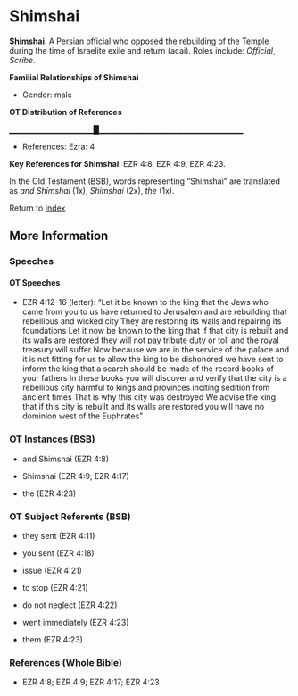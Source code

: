 # Shimshai
**Shimshai**. 
A Persian official who opposed the rebuilding of the Temple during the time of Israelite exile and return (acai). 
Roles include: 
_Official_, _Scribe_. 




**Familial Relationships of Shimshai**


* Gender: male


**OT Distribution of References**

▁▁▁▁▁▁▁▁▁▁▁▁▁▁█▁▁▁▁▁▁▁▁▁▁▁▁▁▁▁▁▁▁▁▁▁▁▁▁
* References: Ezra: 4



**Key References for Shimshai**: 
EZR 4:8, EZR 4:9, EZR 4:23. 


In the Old Testament (BSB), words representing “Shimshai” are translated as 
*and Shimshai* (1x), *Shimshai* (2x), *the* (1x). 




Return to [Index](00-Index.md)

## More Information

### Speeches

#### OT Speeches

* EZR 4:12–16 (letter): “Let it be known to the king that the Jews who came from you to us have returned to Jerusalem and are rebuilding that rebellious and wicked city They are restoring its walls and repairing its foundations Let it now be known to the king that if that city is rebuilt and its walls are restored they will not pay tribute duty or toll and the royal treasury will suffer Now because we are in the service of the palace and it is not fitting for us to allow the king to be dishonored we have sent to inform the king that a search should be made of the record books of your fathers In these books you will discover and verify that the city is a rebellious city harmful to kings and provinces inciting sedition from ancient times That is why this city was destroyed We advise the king that if this city is rebuilt and its walls are restored you will have no dominion west of the Euphrates”

### OT Instances (BSB)

* and Shimshai (EZR 4:8)

* Shimshai (EZR 4:9; EZR 4:17)

* the (EZR 4:23)



### OT Subject Referents (BSB)

* they sent (EZR 4:11)

* you sent (EZR 4:18)

* issue (EZR 4:21)

* to stop (EZR 4:21)

* do not neglect (EZR 4:22)

* went immediately (EZR 4:23)

* them (EZR 4:23)



### References (Whole Bible)

* EZR 4:8; EZR 4:9; EZR 4:17; EZR 4:23



